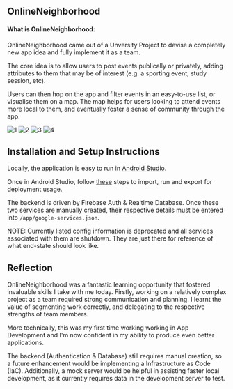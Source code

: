 ## OnlineNeighborhood

#### What is OnlineNeighborhood:

OnlineNeighborhood came out of a Unversity Project to devise a completely new app idea and fully implement it as a team. 

The core idea is to allow users to post events publically or privately, adding attributes to them that may be of interest (e.g. a sporting event, study session, etc). 

Users can then hop on the app and filter events in an easy-to-use list, or visualise them on a map. The map helps for users looking to attend events more local to them, and eventually foster a sense of community through the app.

![1](https://user-images.githubusercontent.com/38366698/143181004-d13aa3c7-39cf-43ef-bdfa-9164f52a0b73.png)
![2](https://user-images.githubusercontent.com/38366698/143181007-550c0659-6c2d-4d3c-8d27-973d9ca2bd5d.png)
![3](https://user-images.githubusercontent.com/38366698/143181012-88c0cfc7-bb4b-4ab2-9a82-00a2a2c31e15.png)
![4](https://user-images.githubusercontent.com/38366698/143181021-dc5d8b26-a8c2-466a-992d-ea944fcfe26a.png)

## Installation and Setup Instructions

Locally, the application is easy to run in [Android Studio](https://developer.android.com/studio).

Once in Android Studio, follow [these](https://www.tvisha.com/blog/how-to-import-a-project-in-android-studio) steps to import, run and export for deployment usage. 

The backend is driven by Firebase Auth & Realtime Database. Once these two services are manually created, their respective details must be entered into `/app/google-services.json`. 

NOTE: Currently listed config information is deprecated and all services associated with them are shutdown. They are just there for reference of what end-state should look like.

## Reflection

OnlineNeighborhood was a fantastic learning opportunity that fostered invaluable skills I take with me today. Firstly, working on a relatively complex project as a team required strong communication and planning. I learnt the value of segmenting work correctly, and delegating to the respective strengths of team members. 

More technically, this was my first time working working in App Development and I'm now confident in my ability to produce even better applications. 

The backend (Authentication & Database) still requires manual creation, so a future enhancement would be implementing a Infrastructure as Code (IaC). 
Additionally, a mock server would be helpful in assisting faster local development, as it currently requires data in the development server to test. 
